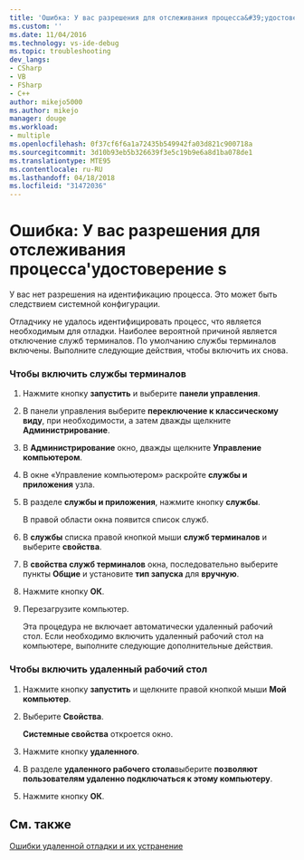 ```yaml
---
title: 'Ошибка: У вас разрешения для отслеживания процесса&#39;удостоверение s | Документы Microsoft'
ms.custom: ''
ms.date: 11/04/2016
ms.technology: vs-ide-debug
ms.topic: troubleshooting
dev_langs:
- CSharp
- VB
- FSharp
- C++
author: mikejo5000
ms.author: mikejo
manager: douge
ms.workload:
- multiple
ms.openlocfilehash: 0f37cf6f6a1a72435b549942fa03d821c900718a
ms.sourcegitcommit: 3d10b93eb5b326639f3e5c19b9e6a8d1ba078de1
ms.translationtype: MTE95
ms.contentlocale: ru-RU
ms.lasthandoff: 04/18/2018
ms.locfileid: "31472036"
---
```

# <a name="error-you-do-not-have-permission-to-inspect-the-process39s-identity"></a>Ошибка: У вас разрешения для отслеживания процесса&#39;удостоверение s
У вас нет разрешения на идентификацию процесса. Это может быть следствием системной конфигурации.  
  
 Отладчику не удалось идентифицировать процесс, что является необходимым для отладки. Наиболее вероятной причиной является отключение служб терминалов. По умолчанию службы терминалов включены. Выполните следующие действия, чтобы включить их снова.  
  
### <a name="to-enable-terminal-services"></a>Чтобы включить службы терминалов  
  
1.  Нажмите кнопку **запустить** и выберите **панели управления**.  
  
2.  В панели управления выберите **переключение к классическому виду**, при необходимости, а затем дважды щелкните **Администрирование**.  
  
3.  В **Администрирование** окно, дважды щелкните **Управление компьютером**.  
  
4.  В окне «Управление компьютером» раскройте **службы и приложения** узла.  
  
5.  В разделе **службы и приложения**, нажмите кнопку **службы**.  
  
     В правой области окна появится список служб.  
  
6.  В **службы** списка правой кнопкой мыши **служб терминалов** и выберите **свойства**.  
  
7.  В **свойства служб терминалов** окна, последовательно выберите пункты **Общие** и установите **тип запуска** для **вручную**.  
  
8.  Нажмите кнопку **ОК**.  
  
9. Перезагрузите компьютер.  
  
     Эта процедура не включает автоматически удаленный рабочий стол. Если необходимо включить удаленный рабочий стол на компьютере, выполните следующие дополнительные действия.  
  
### <a name="to-enable-remote-desktop"></a>Чтобы включить удаленный рабочий стол  
  
1.  Нажмите кнопку **запустить** и щелкните правой кнопкой мыши **Мой компьютер**.  
  
2.  Выберите **Свойства**.  
  
     **Системные свойства** откроется окно.  
  
3.  Нажмите кнопку **удаленного**.  
  
4.  В разделе **удаленного рабочего стола**выберите **позволяют пользователям удаленно подключаться к этому компьютеру**.  
  
5.  Нажмите кнопку **ОК**.  
  
## <a name="see-also"></a>См. также  
 [Ошибки удаленной отладки и их устранение](../debugger/remote-debugging-errors-and-troubleshooting.md)